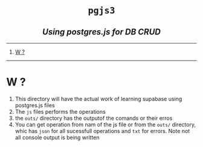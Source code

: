 <h1 align="center"><code> pgjs3 </code></h1>
<h2 align="center"><i> Using postgres.js for DB CRUD </i></h2>

---

1. [W ?](#w-)

---

# W ?

1. This directory will have the actual work of learning supabase using postgres.js files
2. The `js` files performs the operations
3. the `outs/` directory has the outputof the comands or their erros
4. You can get operation from nam of the js file or from the `outs/` directory, whic has `json` for all sucessfull operations and `txt` for errors. Note not all console output is being written
